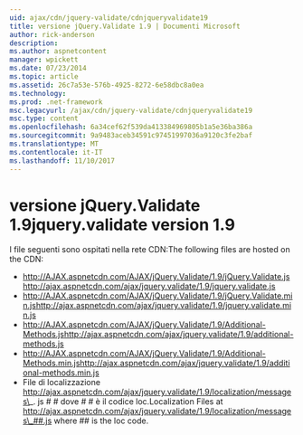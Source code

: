 ```yaml
---
uid: ajax/cdn/jquery-validate/cdnjqueryvalidate19
title: versione jQuery.Validate 1.9 | Documenti Microsoft
author: rick-anderson
description: 
ms.author: aspnetcontent
manager: wpickett
ms.date: 07/23/2014
ms.topic: article
ms.assetid: 26c7a53e-576b-4925-8272-6e58dbc8a0ea
ms.technology: 
ms.prod: .net-framework
msc.legacyurl: /ajax/cdn/jquery-validate/cdnjqueryvalidate19
msc.type: content
ms.openlocfilehash: 6a34cef62f539da413384969805b1a5e36ba386a
ms.sourcegitcommit: 9a9483aceb34591c97451997036a9120c3fe2baf
ms.translationtype: MT
ms.contentlocale: it-IT
ms.lasthandoff: 11/10/2017
---
```

<a name="jqueryvalidate-version-19"></a><span data-ttu-id="4e128-102">versione jQuery.Validate 1.9</span><span class="sxs-lookup"><span data-stu-id="4e128-102">jquery.validate version 1.9</span></span>
====================
<span data-ttu-id="4e128-103">I file seguenti sono ospitati nella rete CDN:</span><span class="sxs-lookup"><span data-stu-id="4e128-103">The following files are hosted on the CDN:</span></span>

- <span data-ttu-id="4e128-104">http://AJAX.aspnetcdn.com/AJAX/jQuery.Validate/1.9/jQuery.Validate.js</span><span class="sxs-lookup"><span data-stu-id="4e128-104">http://ajax.aspnetcdn.com/ajax/jquery.validate/1.9/jquery.validate.js</span></span>
- <span data-ttu-id="4e128-105">http://AJAX.aspnetcdn.com/AJAX/jQuery.Validate/1.9/jQuery.Validate.min.js</span><span class="sxs-lookup"><span data-stu-id="4e128-105">http://ajax.aspnetcdn.com/ajax/jquery.validate/1.9/jquery.validate.min.js</span></span>
- <span data-ttu-id="4e128-106">http://AJAX.aspnetcdn.com/AJAX/jQuery.Validate/1.9/Additional-Methods.js</span><span class="sxs-lookup"><span data-stu-id="4e128-106">http://ajax.aspnetcdn.com/ajax/jquery.validate/1.9/additional-methods.js</span></span>
- <span data-ttu-id="4e128-107">http://AJAX.aspnetcdn.com/AJAX/jQuery.Validate/1.9/Additional-Methods.min.js</span><span class="sxs-lookup"><span data-stu-id="4e128-107">http://ajax.aspnetcdn.com/ajax/jquery.validate/1.9/additional-methods.min.js</span></span>
- <span data-ttu-id="4e128-108">File di localizzazione http://ajax.aspnetcdn.com/ajax/jquery.validate/1.9/localization/messages\_. js # # dove # # è il codice loc.</span><span class="sxs-lookup"><span data-stu-id="4e128-108">Localization Files at http://ajax.aspnetcdn.com/ajax/jquery.validate/1.9/localization/messages\_##.js where ## is the loc code.</span></span>
